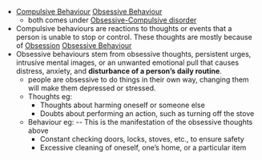 - [Compulsive Behaviour]() [Obsessive Behaviour]()
    - both comes under [Obsessive-Compulsive disorder]()
- Compulsive behaviours are reactions to thoughts or events that a person is unable to stop or control. These thoughts are mostly because of [Obsession]() [Obsessive Behaviour]()
- Obsessive behaviours stem from obsessive thoughts, persistent urges, intrusive mental images, or an unwanted emotional pull that causes distress, anxiety, and **disturbance of a person’s daily routine**.
    - people are obsessive to do things in their own way, changing them will make them depressed or stressed.
    - Thoughts eg: 
        - Thoughts about harming oneself or someone else
        - Doubts about performing an action, such as turning off the stove
    - Behaviour eg: -- This is the manifestation of the obsessive thoughts above
        - Constant checking doors, locks, stoves, etc., to ensure safety
        - Excessive cleaning of oneself, one’s home, or a particular item
